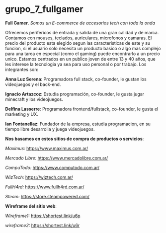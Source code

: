 # grupo_7_fullgamer
**Full Gamer**.
*Somos un E-commerce de accesorios tech con toda la onda*

Ofrecemos perifericos de entrada y salida de una gran calidad y de marca. Contamos con mouses, teclados, auriculares, microfonos y camaras. El precio del producto esta elegido segun las caracteristicas de este y su funcion, si el usuario solo necesita un producto basico o algo mas complejo para una tarea en especial (como el gaming) puede encontrarlo a un precio unico.
Estamos centrados en un publico joven de entre 13 y 40 años, que les interese la tecnologia ya sea para uso personal o por trabajo.
Los integrantes son:

**Anna Luz Serena**: Programadora full stack, co-founder, le gustan los videojuegos y el back-end.

**Ignacio Artazcoz**: Estudia programación, co-founder, le gusta jugar minecraft y los videojuegos.

**Delfina Lasserre**: Programadora frontend/fullstack, co-founder, le gusta el marketing y UX.

**Ian Fontanellaz**: Fundador de la empresa, estudia programacion, en su tiempo libre desarrolla y juega videojuegos.

**Nos basamos en estos sitios de compra de productos o servicios**:

*Maximus:* https://www.maximus.com.ar/

*Mercado Libre:* https://www.mercadolibre.com.ar/

*CompuTodo:* https://www.computodo.com.ar/

*WizTech:* https://wiztech.com.ar/

*FullH4rd:* https://www.fullh4rd.com.ar/

*Steam:* https://store.steampowered.com/

**Wireframe del sitio web**:

*Wireframe1:* https://shortest.link/u6p

*wireframe2:* https://shortest.link/u6r
